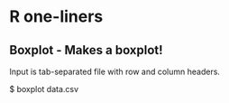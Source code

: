 # R one-liners

## Boxplot - Makes a boxplot!

Input is tab-separated file with row and column headers.

  $ boxplot data.csv